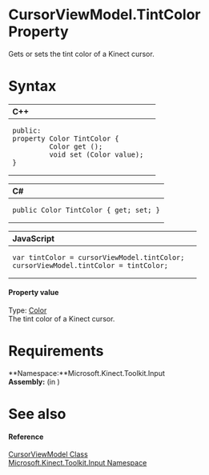CursorViewModel.TintColor Property  
==================================  

Gets or sets the tint color of a Kinect cursor. <span id="syntaxSection"></span>

Syntax  
======  

<table>
<colgroup>
<col width="100%" />
</colgroup>
<thead>
<tr class="header">
<th align="left">C++</th>
</tr>
</thead>
<tbody>
<tr class="odd">
<td align="left"><pre><code>public:  
property Color TintColor {  
         Color get ();  
         void set (Color value);  
}</code></pre></td>
</tr>
</tbody>
</table>

<table>
<colgroup>
<col width="100%" />
</colgroup>
<thead>
<tr class="header">
<th align="left">C#</th>
</tr>
</thead>
<tbody>
<tr class="odd">
<td align="left"><pre><code>public Color TintColor { get; set; }</code></pre></td>
</tr>
</tbody>
</table>

<table>
<colgroup>
<col width="100%" />
</colgroup>
<thead>
<tr class="header">
<th align="left">JavaScript</th>
</tr>
</thead>
<tbody>
<tr class="odd">
<td align="left"><pre><code>var tintColor = cursorViewModel.tintColor;  
cursorViewModel.tintColor = tintColor;</code></pre></td>
</tr>
</tbody>
</table>

<span id="ID4ES"></span>
#### Property value  

Type: [Color](http://msdn.microsoft.com/en-us/library/windows.ui.color.aspx)  
The tint color of a Kinect cursor.  

<span id="requirements"></span>

Requirements  
============  

**Namespace:**Microsoft.Kinect.Toolkit.Input  
**Assembly:** (in )  

<span id="ID4E4"></span>

See also  
========  

<span id="ID4E6"></span>
#### Reference  

[CursorViewModel Class](../../CursorViewModel_Class.md)  
 [Microsoft.Kinect.Toolkit.Input Namespace](../../../Kinect.Toolkit.Input.md)  



<!--Please do not edit the data in the comment block below.-->
<!--
TOCTitle : TintColor Property
RLTitle : CursorViewModel.TintColor Property
KeywordK : TintColor property
KeywordK : CursorViewModel.TintColor property
KeywordF : Microsoft.Kinect.Toolkit.Input.CursorViewModel.TintColor
KeywordF : CursorViewModel.TintColor
KeywordF : TintColor
KeywordF : Microsoft.Kinect.Toolkit.Input.CursorViewModel.TintColor
KeywordA : P:Microsoft.Kinect.Toolkit.Input.CursorViewModel.TintColor
AssetID : P:Microsoft.Kinect.Toolkit.Input.CursorViewModel.TintColor
Locale : en-us
CommunityContent : 1
APIType : Managed
APILocation : 
APIName : Microsoft.Kinect.Toolkit.Input.CursorViewModel.TintColor
TargetOS : Windows
TopicType : kbSyntax
DevLang : VB
DevLang : CSharp
DevLang : JavaScript
DevLang : C++
DocSet : K4Wv2
ProjType : K4Wv2Proj
Technology : Kinect for Windows
Product : Kinect for Windows SDK v2
productversion : 20
-->
